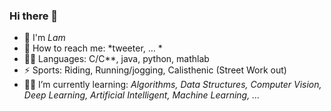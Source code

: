 ### Hi there 👋
- 👋 I'm *Lam*
- 💌 How to reach me: *tweeter, ... *
- 👨‍🎓 Languages: C/C**, java, python, mathlab
- ⚡ Sports: Riding, Running/jogging, Calisthenic (Street Work out)
- 👨‍💻️ I’m currently learning: *Algorithms, Data Structures, Computer Vision, Deep Learning, Artificial Intelligent, Machine Learning, ...*
<!--
**ngld0/ngld0** is a ✨ _special_ ✨ repository because its `README.md` (this file) appears on your GitHub profile.

Here are some ideas to get you started:

- 🔭 I’m currently working on ...
- 🌱 I’m currently learning ...
- 👯 I’m looking to collaborate on ...
- 🤔 I’m looking for help with ...
- 💬 Ask me about ...
- 📫 How to reach me: ...
- 😄 Pronouns: ...
- ⚡ Fun fact: ...
-->
